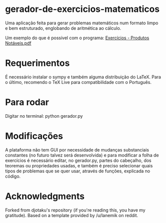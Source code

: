 # gerador-de-exercicios-matematicos
Uma aplicação feita para gerar problemas matemáticos num formato limpo e bem estruturado, englobando de aritmética ao cálculo.

Um exemplo do que é possível com o programa:
[Exercícios - Produtos Notáveis.pdf](https://github.com/user-attachments/files/19222436/Exercicios.-.Produtos.Notaveis.pdf)

# Requerimentos 
É necessário instalar o sympy e também alguma distribuição do LaTeX. Para o último, recomendo o TeX Live para compatibilidade com o Português.


# Para rodar
Digitar no terminal:
python gerador.py

# Modificações
A plataforma não tem GUI por necessidade de mudanças substanciais constantes (no futuro talvez será desenvolvida) e para modificar a folha de exercícios é necessário editar, no gerador.py, partes do cabeçalho, dos teoremas ou propriedades usadas, e também é preciso selecionar quais tipos de problemas que se quer usar, através de funções, explicada no código.

# Acknowledgments
Forked from djotaku's repository (if you're reading this, you have my gratitude).
Based on a template provided by /u/lanemik on reddit.
